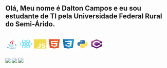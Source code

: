## Olá, Meu nome é Dalton Campos e eu sou estudante de TI pela Universidade Federal Rural do Semi-Árido.

<!-- <div align="center">
  <a href="https://github.com/DaltonFCampos">
  <img height="180em" width="42%" src="https://github-readme-stats.vercel.app/api?username=DaltonFCampos&show_icons=true&theme=onedark&include_all_commits=true&count_private=true&title_color=cec7b6&text_color=94a1ab&icon_color=66606e"/>
  <img height="180em" width="50%" src="https://github-readme-stats.vercel.app/api/top-langs/?username=DaltonFCampos&layout=compact&langs_count=7&theme=onedark&title_color=cec7b6&text_color=94a1ab&icon_color=66606e"/>
</div> -->

<div style="display: inline_block"><br>
  <img align="center" alt="Dalton-React-Native" height="30" width="40" src="https://raw.githubusercontent.com/devicons/devicon/master/icons/java/java-original.svg">
  <img align="center" alt="Dalton-React-Native" height="30" width="40" src="https://raw.githubusercontent.com/devicons/devicon/master/icons/react/react-original.svg">
  <img align="center" alt="Dalton-Js" height="30" width="40" src="https://raw.githubusercontent.com/devicons/devicon/master/icons/javascript/javascript-plain.svg">
  <img align="center" alt="Dalton-HTML" height="30" width="40" src="https://raw.githubusercontent.com/devicons/devicon/master/icons/html5/html5-original.svg">
  <img align="center" alt="Dalton-CSS" height="30" width="40" src="https://raw.githubusercontent.com/devicons/devicon/master/icons/css3/css3-original.svg">
  <img align="center" alt="Dalton-Python" height="30" width="40" src="https://raw.githubusercontent.com/devicons/devicon/master/icons/python/python-original.svg">
  <img align="center" alt="Dalton-Csharp" height="30" width="40" src="https://raw.githubusercontent.com/devicons/devicon/master/icons/csharp/csharp-original.svg">
</div>
  
  ##
  
  <div> 
  <a href="https://www.instagram.com/daltonfcampos/" target="_blank"><img src="https://img.shields.io/badge/-Instagram-%23E4405F?style=for-the-badge&logo=instagram&logoColor=white" target="_blank"></a>
  <a href = "mailto:dalton.campos20@gmail.com"><img src="https://img.shields.io/badge/-Gmail-%23333?style=for-the-badge&logo=gmail&logoColor=white" target="_blank"></a>
  <a href="https://www.linkedin.com/in/dalton-campos/" target="_blank"><img src="https://img.shields.io/badge/-LinkedIn-%230077B5?style=for-the-badge&logo=linkedin&logoColor=white" target="_blank"></a> 
  </div>
